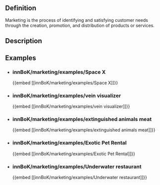 
## Definition
Marketing is the process of identifying and satisfying customer needs through the creation, promotion, and distribution of products or services.
## Description
## Examples
- ### innBoK/marketing/examples/Space X
	{{embed [[innBoK/marketing/examples/Space X]]}}
- ### innBoK/marketing/examples/vein visualizer
	{{embed [[innBoK/marketing/examples/vein visualizer]]}}
- ### innBoK/marketing/examples/extinguished animals meat
	{{embed [[innBoK/marketing/examples/extinguished animals meat]]}}
- ### innBoK/marketing/examples/Exotic Pet Rental
	{{embed [[innBoK/marketing/examples/Exotic Pet Rental]]}}
- ### innBoK/marketing/examples/Underwater restaurant
	{{embed [[innBoK/marketing/examples/Underwater restaurant]]}}












